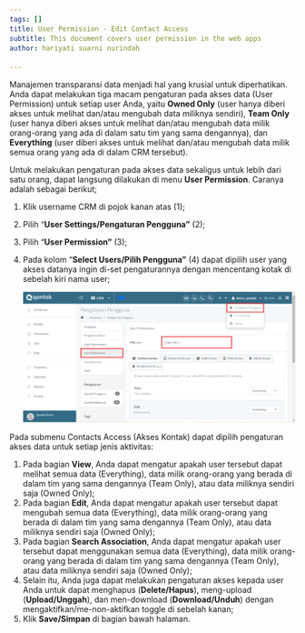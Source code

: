 ```yaml
---
tags: []
title: User Permission - Edit Contact Access
subtitle: This document covers user permission in the web apps
author: hariyati suarni nurindah

---
```

Manajemen transparansi data menjadi hal yang krusial untuk diperhatikan. Anda dapat melakukan tiga macam pengaturan pada akses data (User Permission) untuk setiap user Anda, yaitu **Owned Only** (user hanya diberi akses untuk melihat dan/atau mengubah data miliknya sendiri), **Team Only** (user hanya diberi akses untuk melihat dan/atau mengubah data milik orang-orang yang ada di dalam satu tim yang sama dengannya), dan **Everything** (user diberi akses untuk melihat dan/atau mengubah data milik semua orang yang ada di dalam CRM tersebut).

Untuk melakukan pengaturan pada akses data sekaligus untuk lebih dari satu orang, dapat langsung dilakukan di menu **User Permission**. Caranya adalah sebagai berikut;

1. Klik username CRM di pojok kanan atas (1);
2. Pilih “**User Settings/Pengaturan Pengguna”** (2);
3. Pilih “**User Permission”** (3);
4. Pada kolom “**Select Users/Pilih Pengguna”** (4) dapat dipilih user yang akses datanya ingin di-set pengaturannya dengan mencentang kotak di sebelah kiri nama user;

   ![](/uploads/pengaturanakun6.PNG)

Pada submenu Contacts Access (Akses Kontak) dapat dipilih pengaturan akses data untuk setiap jenis aktivitas:

1. Pada bagian **View**, Anda dapat mengatur apakah user tersebut dapat melihat semua data (Everything), data milik orang-orang yang berada di dalam tim yang sama dengannya (Team Only), atau data miliknya sendiri saja (Owned Only);
2. Pada bagian **Edit**, Anda dapat mengatur apakah user tersebut dapat mengubah semua data (Everything), data milik orang-orang yang berada di dalam tim yang sama dengannya (Team Only), atau data miliknya sendiri saja (Owned Only);
3. Pada bagian **Search Association**, Anda dapat mengatur apakah user tersebut dapat menggunakan semua data (Everything), data milik orang-orang yang berada di dalam tim yang sama dengannya (Team Only), atau data miliknya sendiri saja (Owned Only);
4. Selain itu, Anda juga dapat melakukan pengaturan akses kepada user Anda untuk dapat menghapus (**Delete/Hapus**), meng-upload (**Upload/Unggah**), dan men-download (**Download/Unduh**) dengan mengaktifkan/me-non-aktifkan toggle di sebelah kanan;
5. Klik **Save/Simpan** di bagian bawah halaman.
